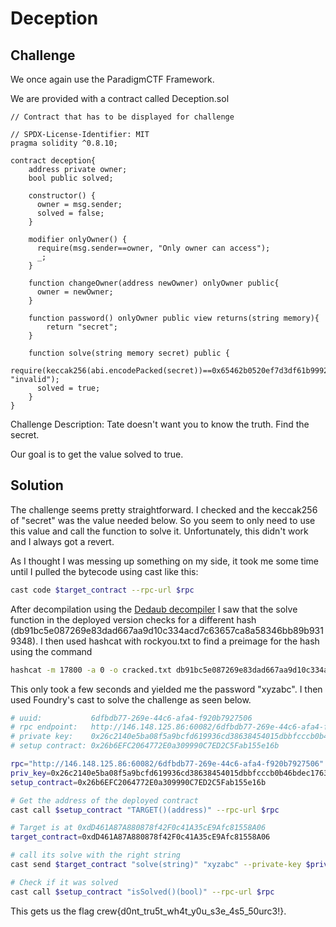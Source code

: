 # Deception

## Challenge

We once again use the ParadigmCTF Framework.

We are provided with a contract called Deception.sol

```solidity
// Contract that has to be displayed for challenge

// SPDX-License-Identifier: MIT
pragma solidity ^0.8.10;

contract deception{
    address private owner;
    bool public solved;

    constructor() {
      owner = msg.sender;
      solved = false;
    }

    modifier onlyOwner() {
      require(msg.sender==owner, "Only owner can access");
      _;
    }

    function changeOwner(address newOwner) onlyOwner public{
      owner = newOwner;
    }

    function password() onlyOwner public view returns(string memory){
        return "secret";
    }

    function solve(string memory secret) public {
      require(keccak256(abi.encodePacked(secret))==0x65462b0520ef7d3df61b9992ed3bea0c56ead753be7c8b3614e0ce01e4cac41b, "invalid");
      solved = true;
    }
}
```

Challenge Description:
Tate doesn't want you to know the truth. Find the secret.

Our goal is to get the value solved to true.

## Solution

The challenge seems pretty straightforward. I checked and the keccak256 of "secret" was the value needed below. So you seem to only need to use this value and call the function to solve it. Unfortunately, this didn't work and I always got a revert.

As I thought I was messing up something on my side, it took me some time until I pulled the bytecode using cast like this:

```bash
cast code $target_contract --rpc-url $rpc
```
After decompilation using the [Dedaub decompiler](https://library.dedaub.com/decompile) I saw that the solve function in the deployed version checks for a different hash (db91bc5e087269e83dad667aa9d10c334acd7c63657ca8a58346bb89b9319348). I then used hashcat with rockyou.txt to find a preimage for the hash using the command 

```bash
hashcat -m 17800 -a 0 -o cracked.txt db91bc5e087269e83dad667aa9d10c334acd7c63657ca8a58346bb89b9319348 ./rockyou.txt
```

This only took a few seconds and yielded me the password "xyzabc". I then used Foundry's cast to solve the challenge as seen below.

```bash
# uuid:           6dfbdb77-269e-44c6-afa4-f920b7927506
# rpc endpoint:   http://146.148.125.86:60082/6dfbdb77-269e-44c6-afa4-f920b7927506
# private key:    0x26c2140e5ba08f5a9bcfd619936cd38638454015dbbfcccb0b46bdec176334b2
# setup contract: 0x26b6EFC2064772E0a309990C7ED2C5Fab155e16b

rpc="http://146.148.125.86:60082/6dfbdb77-269e-44c6-afa4-f920b7927506"
priv_key=0x26c2140e5ba08f5a9bcfd619936cd38638454015dbbfcccb0b46bdec176334b2
setup_contract=0x26b6EFC2064772E0a309990C7ED2C5Fab155e16b

# Get the address of the deployed contract
cast call $setup_contract "TARGET()(address)" --rpc-url $rpc

# Target is at 0xdD461A87A880878f42F0c41A35cE9Afc81558A06
target_contract=0xdD461A87A880878f42F0c41A35cE9Afc81558A06

# call its solve with the right string
cast send $target_contract "solve(string)" "xyzabc" --private-key $priv_key --rpc-url $rpc

# Check if it was solved
cast call $setup_contract "isSolved()(bool)" --rpc-url $rpc
```

This gets us the flag crew{d0nt_tru5t_wh4t_y0u_s3e_4s5_50urc3!}.
